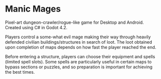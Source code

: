 # Manic Mages
Pixel-art dungeon-crawler/rogue-like game for Desktop and Android. Created using C# in Godot 4.2.

Players control a some-what evil mage making their way through heavily defended civilian buildings/structures in search of loot. The loot obtained upon completion of maps depends on how fast the player reached the end.

Before entering a structure, players can choose their equipment and spells (limited spell slots). Some spells are particularly useful in certain maps to bypass sections or puzzles, and so preparation is important for achieving the best times.

